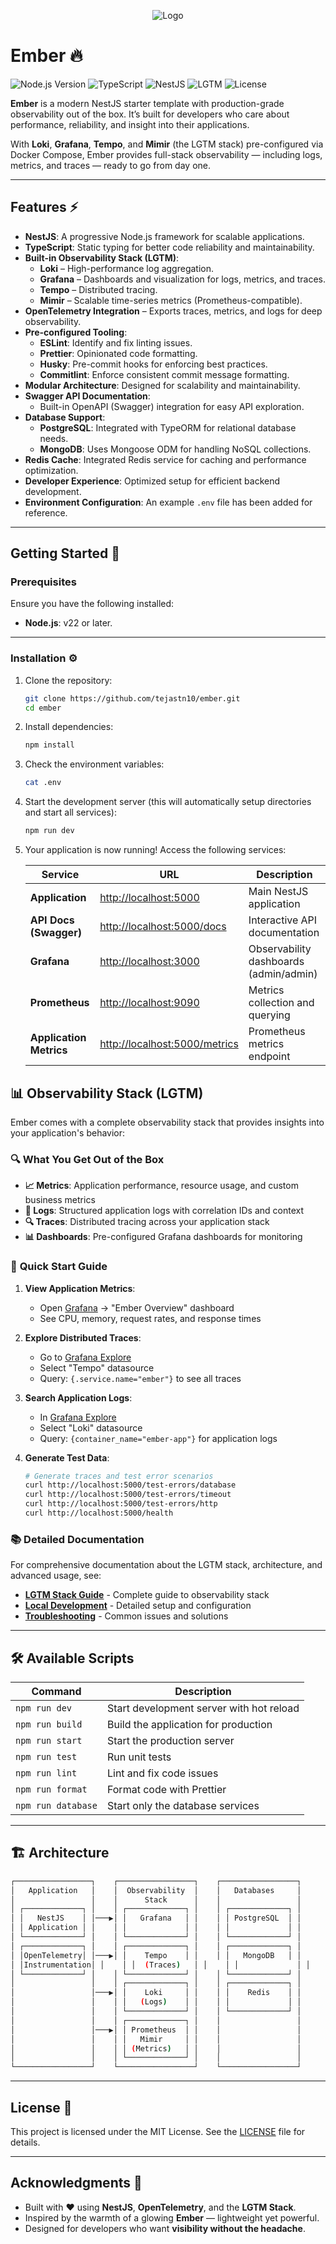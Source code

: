 <p align="center">
  <img src="logo.svg" alt="Logo">
</p>

# Ember 🔥

![Node.js Version](https://img.shields.io/badge/Node.js-22%2B-339933?logo=nodedotjs&logoColor=white)
![TypeScript](https://img.shields.io/badge/TypeScript-5%2B-007ACC?logo=typescript&logoColor=white)
![NestJS](https://img.shields.io/badge/NestJS-11%2B-E0234E?logo=nestjs&logoColor=white)
![LGTM](https://img.shields.io/badge/Observability-LGTM-blueviolet?logo=grafana&logoColor=white)
![License](https://img.shields.io/badge/License-MIT-yellow?logo=open-source-initiative&logoColor=white)

**Ember** is a modern NestJS starter template with production-grade observability out of the box. It’s built for developers who care about performance, reliability, and insight into their applications.

With **Loki**, **Grafana**, **Tempo**, and **Mimir** (the LGTM stack) pre-configured via Docker Compose, Ember provides full-stack observability — including logs, metrics, and traces — ready to go from day one.

---

## Features ⚡

- **NestJS**: A progressive Node.js framework for scalable applications.
- **TypeScript**: Static typing for better code reliability and maintainability.
- **Built-in Observability Stack (LGTM)**:
  - **Loki** – High-performance log aggregation.
  - **Grafana** – Dashboards and visualization for logs, metrics, and traces.
  - **Tempo** – Distributed tracing.
  - **Mimir** – Scalable time-series metrics (Prometheus-compatible).
- **OpenTelemetry Integration** – Exports traces, metrics, and logs for deep observability.
- **Pre-configured Tooling**:
  - **ESLint**: Identify and fix linting issues.
  - **Prettier**: Opinionated code formatting.
  - **Husky**: Pre-commit hooks for enforcing best practices.
  - **Commitlint**: Enforce consistent commit message formatting.
- **Modular Architecture**: Designed for scalability and maintainability.
- **Swagger API Documentation**:
  - Built-in OpenAPI (Swagger) integration for easy API exploration.
- **Database Support**:
  - **PostgreSQL**: Integrated with TypeORM for relational database needs.
  - **MongoDB**: Uses Mongoose ODM for handling NoSQL collections.
- **Redis Cache**: Integrated Redis service for caching and performance optimization.
- **Developer Experience**: Optimized setup for efficient backend development.
- **Environment Configuration**: An example `.env` file has been added for reference.

---

## Getting Started 🚀

### Prerequisites

Ensure you have the following installed:

- **Node.js**: v22 or later.

---

### Installation ⚙️

1. Clone the repository:

   ```bash
   git clone https://github.com/tejastn10/ember.git
   cd ember
   ```

2. Install dependencies:

   ```bash
   npm install
   ```

3. Check the environment variables:

   ```bash
   cat .env
   ```

4. Start the development server (this will automatically setup directories and start all services):

   ```bash
   npm run dev
   ```

5. Your application is now running! Access the following services:

   | Service | URL | Description |
   |---------|-----|-------------|
   | **Application** | <http://localhost:5000> | Main NestJS application |
   | **API Docs (Swagger)** | <http://localhost:5000/docs> | Interactive API documentation |
   | **Grafana** | <http://localhost:3000> | Observability dashboards (admin/admin) |
   | **Prometheus** | <http://localhost:9090> | Metrics collection and querying |
   | **Application Metrics** | <http://localhost:5000/metrics> | Prometheus metrics endpoint |

## 📊 Observability Stack (LGTM)

Ember comes with a complete observability stack that provides insights into your application's behavior:

### 🔍 **What You Get Out of the Box**

- **📈 Metrics**: Application performance, resource usage, and custom business metrics
- **📝 Logs**: Structured application logs with correlation IDs and context
- **🔍 Traces**: Distributed tracing across your application stack
- **📊 Dashboards**: Pre-configured Grafana dashboards for monitoring

### 🎯 **Quick Start Guide**

1. **View Application Metrics**:
   - Open [Grafana](http://localhost:3000) → "Ember Overview" dashboard
   - See CPU, memory, request rates, and response times

2. **Explore Distributed Traces**:
   - Go to [Grafana Explore](http://localhost:3000/explore)
   - Select "Tempo" datasource
   - Query: `{.service.name="ember"}` to see all traces

3. **Search Application Logs**:
   - In [Grafana Explore](http://localhost:3000/explore)
   - Select "Loki" datasource  
   - Query: `{container_name="ember-app"}` for application logs

4. **Generate Test Data**:

   ```bash
   # Generate traces and test error scenarios
   curl http://localhost:5000/test-errors/database
   curl http://localhost:5000/test-errors/timeout
   curl http://localhost:5000/test-errors/http
   curl http://localhost:5000/health
   ```

### 📚 **Detailed Documentation**

For comprehensive documentation about the LGTM stack, architecture, and advanced usage, see:

- **[LGTM Stack Guide](./docs/LGTM.md)** - Complete guide to observability stack
- **[Local Development](./docs/LOCAL_SETUP.md)** - Detailed setup and configuration
- **[Troubleshooting](./docs/TROUBLESHOOTING.md)** - Common issues and solutions

---

## 🛠️ Available Scripts

| Command | Description |
|---------|-------------|
| `npm run dev` | Start development server with hot reload |
| `npm run build` | Build the application for production |
| `npm run start` | Start the production server |
| `npm run test` | Run unit tests |
| `npm run lint` | Lint and fix code issues |
| `npm run format` | Format code with Prettier |
| `npm run database` | Start only the database services |

---

## 🏗️ Architecture

```bash
┌─────────────────┐    ┌─────────────────┐    ┌─────────────────┐
│   Application   │    │  Observability  │    │   Databases     │
│                 │    │      Stack      │    │                 │
│ ┌─────────────┐ │    │ ┌─────────────┐ │    │ ┌─────────────┐ │
│ │   NestJS    │ │───▶│ │   Grafana   │ │    │ │ PostgreSQL  │ │
│ │ Application │ │    │ │             │ │    │ │             │ │
│ └─────────────┘ │    │ └─────────────┘ │    │ └─────────────┘ │
│ ┌─────────────┐ │    │ ┌─────────────┐ │    │ ┌─────────────┐ │
│ │OpenTelemetry│ │───▶│ │    Tempo    │ │    │ │   MongoDB   │ │
│ │Instrumentation│ │    │ │  (Traces)   │ │    │ │             │ │
│ └─────────────┘ │    │ └─────────────┘ │    │ └─────────────┘ │
│                 │    │ ┌─────────────┐ │    │ ┌─────────────┐ │
│                 │───▶│ │    Loki     │ │    │ │    Redis    │ │
│                 │    │ │   (Logs)    │ │    │ │             │ │
│                 │    │ └─────────────┘ │    │ └─────────────┘ │
│                 │    │ ┌─────────────┐ │    │                 │
│                 │───▶│ │ Prometheus  │ │    │                 │
│                 │    │ │   Mimir     │ │    │                 │
│                 │    │ │ (Metrics)   │ │    │                 │
│                 │    │ └─────────────┘ │    │                 │
└─────────────────┘    └─────────────────┘    └─────────────────┘
```

---

## License 📜

This project is licensed under the MIT License. See the [LICENSE](LICENSE.md) file for details.

---

## Acknowledgments 🙌

- Built with ❤️ using **NestJS**, **OpenTelemetry**, and the **LGTM Stack**.
- Inspired by the warmth of a glowing **Ember** — lightweight yet powerful.
- Designed for developers who want **visibility without the headache**.
